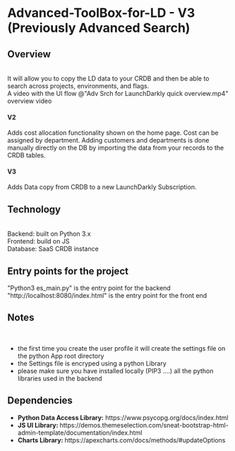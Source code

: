 # Advanced-ToolBox-for-LD - V3 (Previously Advanced Search)

<H2>Overview</H2><br>
It will allow you to copy the LD data to your CRDB and then be able to search across projects, environments, and flags.<br>
A video with the UI flow @"Adv Srch for LaunchDarkly quick overview.mp4" overview video <BR>
<H4>V2</H4>Adds cost allocation functionality shown on the home page. Cost can be assigned by department. Adding customers and departments is done manually directly on the DB by importing the data from your records to the CRDB tables. <BR>
<H4>V3</H4>Adds Data copy from CRDB to a new LaunchDarkly Subscription. <BR>

<h2> Technology</h2><br>
Backend: built on Python 3.x<br>
Frontend: build on JS<br>
Database: SaaS CRDB instance<br>

<H2>Entry points for the project</H2>
"Python3 es_main.py" is the entry point for the backend<br>
"http://localhost:8080/index.html" is the entry point for the front end<br>

<H2>Notes</H2><br>
<UL>
  <LI>the first time you create the user profile it will create the settings file on the python App root directory </LI>
  <LI>the Settings file is encryped using a python Library</LI>
  <LI>please make sure you have installed locally (PIP3 ....) all the python libraries used in the backend</LI> 
</UL>

<H2>Dependencies</H2>
<UL>
  <LI><B>Python Data Access Library:</B> https://www.psycopg.org/docs/index.html</LI>
  <LI><B>JS UI Library: </B>https://demos.themeselection.com/sneat-bootstrap-html-admin-template/documentation/index.html</LI>
  <LI><B>Charts Library: </B>https://apexcharts.com/docs/methods/#updateOptions</LI>
</UL>
